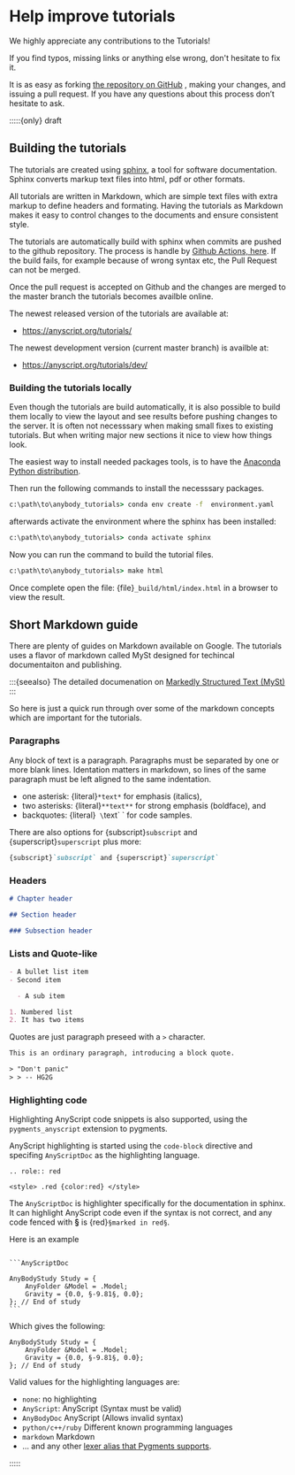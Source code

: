# Help improve tutorials

We highly appreciate any contributions to the Tutorials!

If you find typos, missing links or anything else wrong, don't hesitate to fix it.

It is as easy as forking [the repository on GitHub](https://github.com/AnyBody/anybody-tutorial) , making your changes, and
issuing a pull request.  If you have any questions about this process don’t
hesitate to ask.

:::::{only} draft
## Building the tutorials

The tutorials are created using [sphinx](https://www.sphinx-doc.org/), a tool for software
documentation. Sphinx converts markup text files into html, pdf or other
formats.

All tutorials are written in Markdown, which are simple text files with extra markup to define headers
and formating. Having the tutorials as Markdown makes it easy to control
changes to the documents and ensure consistent style.

The tutorials are automatically build with sphinx when commits are
pushed to the github repository. The process is handle by
[Github Actions, here](https://github.com/AnyBody/anybody-tutorial/actions).
If the build fails, for example because of
wrong syntax etc, the Pull Request can not be merged.

Once the pull request is accepted on Github and the changes are merged to the
master branch the tutorials becomes availble online.

The newest released version of the tutorials are available at:

- <https://anyscript.org/tutorials/>

The newest development version (current master branch) is availble at:

- <https://anyscript.org/tutorials/dev/>

### Building the tutorials locally

Even though the tutorials are build automatically, it is also possible to build
them locally to view the layout and see results before pushing changes to the
server. It is often not necesssary when making small fixes to existing
tutorials. But when writing major new sections it nice to view how things look.

The easiest way to install needed packages tools, is to have the [Anaconda Python distribution](https://www.anaconda.com/download#downloads).

Then run the following commands to install the necesssary packages.

```bat
c:\path\to\anybody_tutorials> conda env create -f  environment.yaml
```

afterwards activate the environment where the sphinx has been installed:

```bat
c:\path\to\anybody_tutorials> conda activate sphinx
```

Now you can run the command to build the tutorial files.

```bat
c:\path\to\anybody_tutorials> make html
```

Once complete open the file: {file}`_build/html/index.html` in a browser to view
the result.

## Short Markdown guide

There are plenty of guides on Markdown available on Google. The tutorials uses a flavor of 
markdown called MySt designed for techincal documentaiton and publishing.

:::{seealso} The detailed documenation on [Markedly Structured Text (MySt)](https://myst-parser.readthedocs.io/en/latest/syntax/syntax.html) 
:::

So here is just a quick run through over some of the markdown concepts which are important for the tutorials.

### Paragraphs

Any block of text is a paragraph. Paragraphs must be separated by one
or more blank lines. Identation matters in markdown, so lines of the same
paragraph must be left aligned to the same indentation.

- one asterisk: {literal}`*text*` for emphasis (italics),
- two asterisks: {literal}`**text**` for strong emphasis (boldface), and
- backquotes: {literal}` \`text\` ` for code samples.

There are also options for {subscript}`subscript` and {superscript}`superscript` plus more:

```markdown
{subscript}`subscript` and {superscript}`superscript`
```

### Headers

```markdown
# Chapter header

## Section header

### Subsection header

```

### Lists and Quote-like

```markdown
- A bullet list item
- Second item

  - A sub item

1. Numbered list
2. It has two items
```

Quotes are just paragraph preseed with a `>` character.

```rst
This is an ordinary paragraph, introducing a block quote.

> "Don't panic"
> > -- HG2G
```

### Highlighting code

Highlighting AnyScript code snippets is also supported, using the `pygments_anyscript`
extension to pygments.

AnyScript highlighting is started using the `code-block`
directive and specifing `AnyScriptDoc` as the highlighting language.

```{eval-rst}
.. role:: red
```

```{raw} html
<style> .red {color:red} </style>
```

The `AnyScriptDoc` is highlighter specifically for the documentation in sphinx.
It can highlight AnyScript code even if the syntax is not correct, and any code
fenced with **§** is {red}`§marked in red§`.

Here is an example

````none

```AnyScriptDoc

AnyBodyStudy Study = {
    AnyFolder &Model = .Model;
    Gravity = {0.0, §-9.81§, 0.0};
}; // End of study
```

````

Which gives the following:

```AnyScriptDoc
AnyBodyStudy Study = {
    AnyFolder &Model = .Model;
    Gravity = {0.0, §-9.81§, 0.0};
}; // End of study
```

Valid values for the highlighting languages are:

- `none`: no highlighting
- `AnyScript`: AnyScript (Syntax must be valid)
- `AnyBodyDoc` AnyScript (Allows invalid syntax)
- `python/c++/ruby` Different known programming languages
- `markdown` Markdown
- ... and any other [lexer alias that Pygments supports](https://pygments.org/docs/lexers/).


:::::
